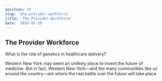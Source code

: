 ```yaml
---
position: 10
slug: 'the-provider-workforce'
title: 'The Provider Workforce'
date: '2019-01-29'
---
```


## The Provider Workforce

What is the role of genetics in healthcare delivery?

Western New York may seem an unlikely place to invent the future of medicine. But in fact, Western New York—and the many communities like us around the country—are where the real battle over the future will take place.
